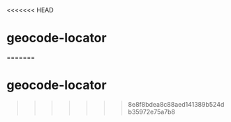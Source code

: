 <<<<<<< HEAD
# geocode-locator
=======
# geocode-locator
>>>>>>> 8e8f8bdea8c88aed141389b524db35972e75a7b8
